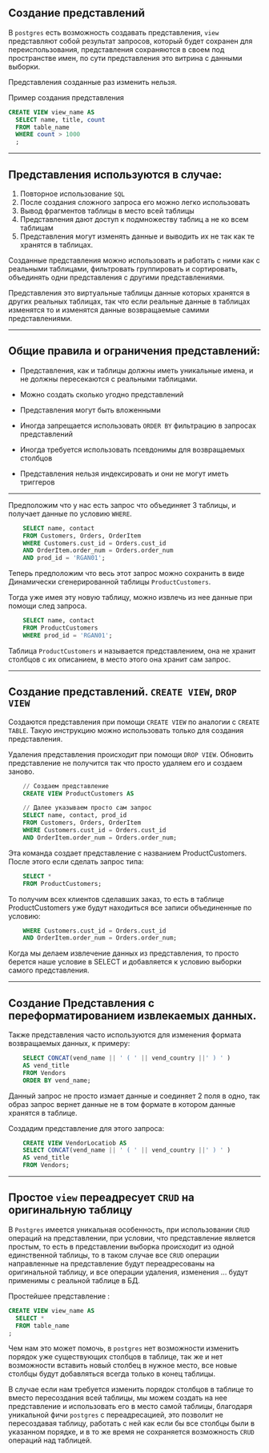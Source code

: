 Создание представлений
---

В `postgres` есть возможность создавать представления, `view` представляют собой 
результат запросов, который будет сохранен для переиспользования, представления
сохраняются в своем под пространстве имен, по сути представления это витрина с данными
выборки.

Представления созданные раз изменить нельзя.

Пример создания представления
```sql
CREATE VIEW view_name AS
  SELECT name, title, count
  FROM table_name
  WHERE count > 1000
  ;
```

---
Представления используются в случае:
---

1) Повторное использование `SQL`
2) После создания сложного запроса его можно легко использовать
3) Вывод фрагментов таблицы в место всей таблицы
4) Представления дают доступ к подмножеству таблиц а не ко всем таблицам
5) Представления могут изменять данные и выводить их не так как те 
хранятся в таблицах.

Созданные представления можно использовать и работать с ними как 
с реальными таблицами, фильтровать группировать и сортировать,
объединять одни представления с другими представлениями.

Представления это виртуальные таблицы данные которых хранятся в других
реальных таблицах, так что если реальные данные в таблицах изменятся
то и изменятся данные возвращаемые самими представлениями.

---
Общие правила и ограничения представлений:
---

- Представления, как и таблицы должны иметь уникальные имена, и не 
  должны пересекаются с реальными таблицами.

- Можно создать сколько угодно представлений

- Представления могут быть вложенными 

- Иногда запрещается использовать `ORDER BY` фильтрацию в запросах
  представлений

- Иногда требуется использовать псевдонимы для возвращаемых столбцов

- Представления нельзя индексировать и они не могут иметь триггеров

---

Предположим что у нас есть запрос что объединяет 3 таблицы, и получает данные
по условию `WHERE`.

```sql
    SELECT name, contact
    FROM Customers, Orders, OrderItem
    WHERE Customers.cust_id = Orders.cust_id
    AND OrderItem.order_num = Orders.order_num
    AND prod_id = 'RGAN01';
```

Теперь предположим что весь этот запрос можно сохранить в виде
Динамически сгенерированной таблицы `ProductCustomers`.

Тогда уже имея эту новую таблицу, можно извлечь из нее данные
при помощи след запроса.

```sql
    SELECT name, contact
    FROM ProductCustomers
    WHERE prod_id = 'RGAN01';
```

Таблица `ProductCustomers` и называется представлением, она не хранит
столбцов с их описанием, в место этого она хранит сам запрос.

---
Создание представлений. `CREATE VIEW`, `DROP VIEW`
---

Создаются представления при помощи `CREATE VIEW` по аналогии с 
`CREATE TABLE`. Такую инструкцию можно использовать только для 
создания представления. 

Удаления представления происходит при помощи `DROP VIEW`. Обновить
представление не получится так что просто удаляем его и создаем заново.

```sql
    // Создаем представление
    CREATE VIEW ProductCustomers AS

    // Далее указываем просто сам запрос
    SELECT name, contact, prod_id
    FROM Customers, Orders, OrderItem
    WHERE Customers.cust_id = Orders.cust_id
    AND OrderItem.order_num = Orders.order_num;
```

Эта команда создает представление с названием ProductCustomers.
После этого если сделать запрос типа:

```sql 
    SELECT * 
    FROM ProductCustomers;
```

То получим всех клиентов сделавших заказ, то есть в таблице
ProductCustomers уже будут находиться все записи объединенные по 
условию:

```sql
    WHERE Customers.cust_id = Orders.cust_id
    AND OrderItem.order_num = Orders.order_num;
```

Когда мы делаем извлечение данных из представления, то просто
берется наше условие в SELECT и добавляется к условию выборки 
самого представления.

---
Создание Представления с переформатированием извлекаемых данных.
---

Также представления часто используются для изменения формата
возвращаемых данных, к примеру:

```sql
    SELECT CONCAT(vend_name || ' ( ' || vend_country ||' ) ' )
    AS vend_title
    FROM Vendors
    ORDER BY vend_name;
```

Данный запрос не просто измает данные и соединяет 2 поля в одно, 
так образ запрос вернет данные не в том формате в котором данные 
хранятся в таблице.

Создадим представление для этого запроса:
    
```sql
    CREATE VIEW VendorLocatiob AS
    SELECT CONCAT(vend_name || ' ( ' || vend_country ||' ) ' )
    AS vend_title
    FROM Vendors;
```

---
Простое `view` переадресует `CRUD` на оригинальную таблицу 
---
В `Postgres` имеется уникальная особенность, при использовании `CRUD` операций на
представлении, при условии, что представление является простым, то есть в представлении 
выборка происходит из одной единственной таблицы, то в таком случае все `CRUD` 
операции направленные на представление будут переадресованы на оригинальной таблицу,
и все операции удаления, изменения ... будут применимы с реальной таблице в БД.

Простейшее представление :
```sql
CREATE VIEW view_name AS
  SELECT *
  FROM table_name
;
```

Чем нам это может помочь, в `postgres` нет возможности изменить порядок уже 
существующих столбцов в таблице, так же и нет возможности вставить новый столбец
в нужное место, все новые столбцы будут добавляться всегда только в конец таблицы.

В случае если нам требуется изменить порядок столбцов в таблице то вместо 
пересоздания всей таблицы, мы можем создать на нее представление и использовать 
его в место самой таблицы, благодаря уникальной фичи `postgres` с переадресацией, 
это позволит не пересоздавая таблицу, работать с ней как если бы все столбцы были
в указанном порядке, и в то же время не сохраняется возможность `CRUD` операций над 
таблицей.

